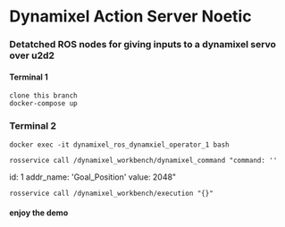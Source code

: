 # Dynamixel Action Server Noetic
### Detatched ROS nodes for giving inputs to a dynamixel servo over u2d2

#### Terminal 1
    clone this branch
    docker-compose up

### Terminal 2
    docker exec -it dynamixel_ros_dynamxiel_operator_1 bash

    rosservice call /dynamixel_workbench/dynamixel_command "command: ''
id: 1
addr_name: 'Goal_Position'
value: 2048"

    rosservice call /dynamixel_workbench/execution "{}"

#### enjoy the demo